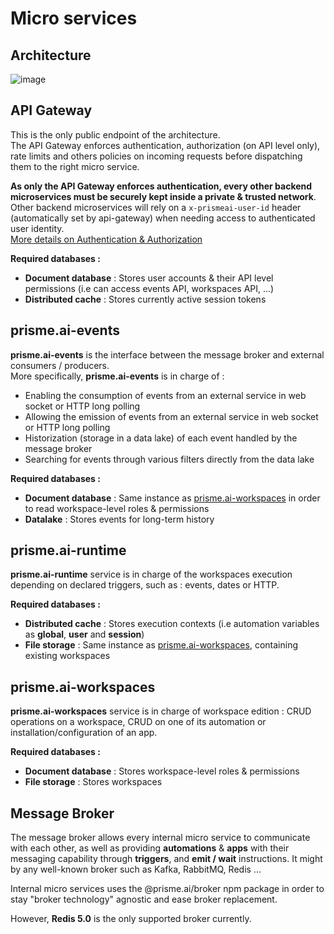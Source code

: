 # Micro services

## Architecture

![image](/assets/images/architecture/microservices.png)

## API Gateway

This is the only public endpoint of the architecture.  
The API Gateway enforces authentication, authorization (on API level only), rate limits and others policies on incoming requests before dispatching them to the right micro service.  

**As only the API Gateway enforces authentication, every other backend microservices must be securely kept inside a private & trusted network**.  
Other backend microservices will rely on a `x-prismeai-user-id` header (automatically set by api-gateway) when needing access to authenticated user identity.  
[More details on Authentication & Authorization](./authentication_access_control)

**Required databases :**  
- **Document database** : Stores user accounts & their API level permissions (i.e can access events API, workspaces API, ...)  
- **Distributed cache** : Stores currently active session tokens

## prisme.ai-events

**prisme.ai-events** is the interface between the message broker and external consumers / producers.  
More specifically, **prisme.ai-events** is in charge of :

- Enabling the consumption of events from an external service in web socket or HTTP long polling
- Allowing the emission of events from an external service in web socket or HTTP long polling
- Historization (storage in a data lake) of each event handled by the message broker
- Searching for events through various filters directly from the data lake

**Required databases :**  
- **Document database** : Same instance as [prisme.ai-workspaces](#prismeai-workspaces) in order to read workspace-level roles & permissions  
- **Datalake** : Stores events for long-term history

## prisme.ai-runtime

**prisme.ai-runtime** service is in charge of the workspaces execution depending on declared triggers, such as : events, dates or HTTP.

**Required databases :**  
- **Distributed cache** : Stores execution contexts (i.e automation variables as **global**, **user** and **session**)  
- **File storage** : Same instance as [prisme.ai-workspaces](#prismeai-workspaces), containing existing workspaces

## prisme.ai-workspaces

**prisme.ai-workspaces** service is in charge of workspace edition : CRUD operations on a workspace, CRUD on one of its automation or installation/configuration of an app.

**Required databases :**  
- **Document database** : Stores workspace-level roles & permissions  
- **File storage** : Stores workspaces

## Message Broker

The message broker allows every internal micro service to communicate with each other, as well as providing **automations** & **apps** with their messaging capability through **triggers**, and **emit / wait** instructions.
It might by any well-known broker such as Kafka, RabbitMQ, Redis ...

Internal micro services uses the @prisme.ai/broker npm package in order to stay "broker
technology" agnostic and ease broker replacement.

However, **Redis 5.0** is the only supported broker currently.
